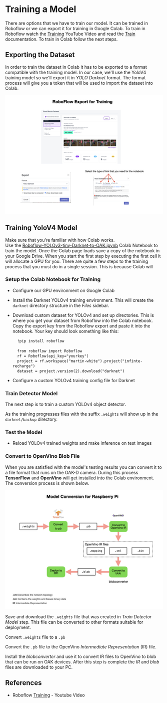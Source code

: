# Training a Model
There are options that we have to train our model.  It can be trained in Roboflow or we can export it for training in Google Colab.  To train in Roboflow watch the [Training](https://www.youtube.com/watch?v=njWwmKLWVyE)  YouTube Video and read the [Train](https://docs.roboflow.com/train) documentation.  To train in Colab follow the next steps.

## Exporting the Dataset
In order to train the dataset in Colab it has to be exported to a format compatible with the training model.  In our case, we'll use the YoloV4 training model so we'll export it in *YOLO Darknet* format.  The format process will give you a token that will be used to import the dataset into Colab.

![Generating Dataset](../images/FRCMachineLearning/FRCMachineLearning.006.jpeg)

## Training YoloV4 Model
Make sure that you're familiar with how Colab works.  
Use the [Roboflow-YOLOv3-tiny-Darknet-to-OAK.ipynb](https://colab.research.google.com/drive/1Sc6B-clNJZ3OBxCxIoddhLFxIYoJJzRT#scrollTo=JlPEcD7UkE4Q)  Colab Notebook to train the model.  Once the Colab page loads save a copy of the notebook in your Google Drive.  When you start the first step by executing the first cell it will allocate a GPU for you. There are quite a few steps to the training process that you must do in a single session.  This is because Colab will 

### Setup the Colab Notebook for Training

- Configure our GPU environment on Google Colab
- Install the Darknet YOLOv4 training environment.  This will create the `darknet` directory structure in the *Files* sidebar.
- Download custom dataset for YOLOv4 and set up directories. This is where you get your dataset from Roboflow into the Colab notebook.  Copy the export key from the Roboflow export and paste it into the notebook.  Your key should look something like this:

        !pip install roboflow

        from roboflow import Roboflow
        rf = Roboflow(api_key="yourkey")
        project = rf.workspace("martin-white").project("infinte-recharge")
        dataset = project.version(2).download("darknet")

- Configure a custom YOLOv4 training config file for Darknet

### Train Detector Model
The next step is to train a custom YOLOv4 object detector.

As the training progresses files with the suffix `.weights` will show up in the `darknet/backup` directory.

### Test the Model
- Reload YOLOv4 trained weights and make inference on test images

### Convert to OpenVino Blob File
When you are satisfied with the model's testing results you can convert it to a file format that runs on the OAK-D camera.  During this process **TensorFlow** and **OpenVino** will get installed into the Colab environment.  The conversion process is shown below.

![Converting Model](../images/FRCMachineLearning/FRCMachineLearning.008.jpeg)

Save and download the `.weights` file that was created in *Train Detector Model* step.  This file can be converted to other formats suitable for deployment.

Convert `.weights` file to a `.pb`

Convert the `.pb` file to the OpenVino *Intermediate Representation* (IR) file.

Install the *blobconverter* and use it to convert IR files to OpenVino to blob that can be run on OAK devices. After this step is complete the *IR* and *blob* files are downloaded to your PC.


## References
- Roboflow [Training](https://www.youtube.com/watch?v=njWwmKLWVyE) - Youtube Video